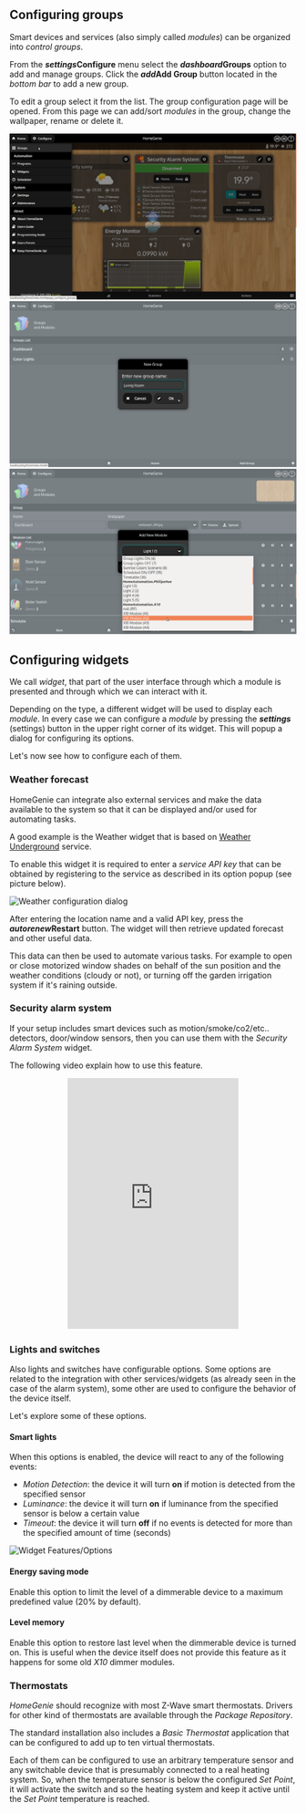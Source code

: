 ## Configuring groups

Smart devices and services (also simply called *modules*) can be organized
into *control groups*.

From the **<i class="material-icons">settings</i>Configure** menu 
select the **<i class="material-icons">dashboard</i>Groups** option to
add and manage groups.
Click the **<i class="material-icons">add</i>Add Group** button located
in the *bottom bar* to add a new group.

To edit a group select it from the list. The group configuration page will be opened.
From this page we can add/sort *modules* in the group, change the wallpaper, rename or
delete it. 

<div class="media-container" data-ui-load="app/components/gallery">
    <img self="size-medium" src="images/docs/configure_menu.png">
    <img self="size-medium" src="images/docs/groups_add_group.png">
    <img self="size-medium" src="images/docs/groups_add_module.png">
</div>


## Configuring widgets

We call *widget*, that part of the user interface through which a module is presented
and through which we can interact with it.

Depending on the type, a different widget will be used to display each *module*.
In every case we can configure a *module* by pressing the **<i class="material-icons">settings</i>**
(settings) button in the upper right corner of its widget. This will popup a dialog for configuring its options.

Let's now see how to configure each of them.


### Weather forecast

HomeGenie can integrate also external services and make the data available to the system
so that it can be displayed and/or used for automating tasks.

A good example is the Weather widget that is based on [Weather Underground](http://www.wunderground.com) service. 

To enable this widget it is required to enter a *service API key* that can be obtained by registering to the service as
described in its option popup (see picture below).

<div class="media-container">
    <img self="size-medium" title="Weather configuration dialog" src="images/docs/weather_options_01.png">
</div>

After entering the location name and a valid API key, press the **<i class="material-icons">autorenew</i>Restart** button.
The widget will then retrieve updated forecast and other useful data.

This data can then be used to automate various tasks.
For example to open or close motorized window shades on behalf of the sun position
and the weather conditions (cloudy or not), or turning off the garden irrigation system
if it's raining outside.


### Security alarm system

If your setup includes smart devices such as motion/smoke/co2/etc.. detectors, 
door/window sensors, then you can use them with the *Security Alarm System* widget.

The following video explain how to use this feature.

<div class="content-margin" align="center">
    <iframe self="size-medium" height="440" src="https://www.youtube.com/embed/jsL_fAJ5-5w?rel=0" frameborder="0" allowfullscreen></iframe>
</div>

<!--
In the picture below, you can see options for the *Security Alarm Widget*. It can be configured to send e-mails when the alarm is triggered and/or to run an automation program when the system is armed/disarmed/triggered.

<div class="media-container">
    <img title="Alarm System Options" src="images/docs/alarm_system_01.png">
</div>
-->


### Lights and switches

Also lights and switches have configurable options.
Some options are related to the integration with other services/widgets
(as already seen in the case of the alarm system), some other are used
to configure the behavior of the device itself.

Let's explore some of these options.

#### Smart lights

When this options is enabled, the device will react to any of the following events:

- *Motion Detection*:
  <i class="fa fa-long-arrow-right"></i>
  the device it will turn **on** if motion is detected from the specified sensor
- *Luminance*:
  <i class="fa fa-long-arrow-right"></i>
  the device it will turn **on** if luminance from the specified sensor is below a certain value
- *Timeout*:
  <i class="fa fa-long-arrow-right"></i>
  the device it will turn **off** if no events is detected for more than the specified amount of time (seconds)

<div class="media-container">
    <img self="size-medium" title="Widget Features/Options" src="images/docs/widget_options_01.gif">
</div>


#### Energy saving mode

Enable this option to limit the level of a dimmerable device to a maximum
predefined value (20% by default).


#### Level memory

Enable this option to restore last level when the dimmerable device is turned on.
This is useful when the device itself does not provide this feature
as it happens for some old *X10* dimmer modules.


### Thermostats

*HomeGenie* should recognize with most Z-Wave smart thermostats.
Drivers for other kind of thermostats are available through the *Package Repository*.

The standard installation also includes a *Basic Thermostat* application that can
be configured to add up to ten virtual thermostats.

Each of them can be configured to use an arbitrary temperature sensor and
any switchable device that is presumably connected to a real heating system.
So, when the temperature sensor is below the configured *Set Point*, it will activate
the switch and so the heating system and keep it active until the *Set Point*
temperature is reached.
